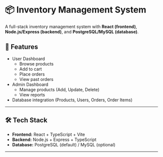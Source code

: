 # 📦 Inventory Management System

A full-stack inventory management system with **React (frontend)**, **Node.js/Express (backend)**, and **PostgreSQL/MySQL (database)**.

## 🚀 Features
- User Dashboard  
  - Browse products
  - Add to cart
  - Place orders
  - View past orders
- Admin Dashboard  
  - Manage products (Add, Update, Delete)
  - View reports
- Database integration (Products, Users, Orders, Order Items)

---

## 🛠️ Tech Stack
- **Frontend:** React + TypeScript + Vite
- **Backend:** Node.js + Express + TypeScript
- **Database:** PostgreSQL (default) / MySQL (optional)

---



 
 
